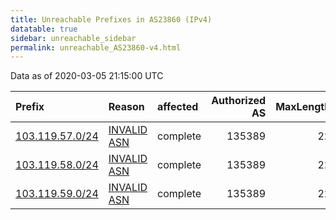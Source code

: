 ```yaml
---
title: Unreachable Prefixes in AS23860 (IPv4)
datatable: true
sidebar: unreachable_sidebar
permalink: unreachable_AS23860-v4.html
---
```


Data as of 2020-03-05 21:15:00 UTC


<div class="datatable-begin"></div>

| Prefix                                                   | Reason                                                                                                 | affected   |   Authorized AS |   MaxLength | Anchor                                       |   unreachable /24s |
|:---------------------------------------------------------|:-------------------------------------------------------------------------------------------------------|:-----------|----------------:|------------:|:---------------------------------------------|-------------------:|
| [103.119.57.0/24](https://stat.ripe.net/103.119.57.0/24) | [INVALID ASN](https://rpki-validator.ripe.net/announcement-preview?asn=AS23860&prefix=103.119.57.0/24) | complete   |          135389 |          22 | [APNIC](unreachable_APNIC_RPKI_Root-v4.html) |                  1 |
| [103.119.58.0/24](https://stat.ripe.net/103.119.58.0/24) | [INVALID ASN](https://rpki-validator.ripe.net/announcement-preview?asn=AS23860&prefix=103.119.58.0/24) | complete   |          135389 |          22 | [APNIC](unreachable_APNIC_RPKI_Root-v4.html) |                  1 |
| [103.119.59.0/24](https://stat.ripe.net/103.119.59.0/24) | [INVALID ASN](https://rpki-validator.ripe.net/announcement-preview?asn=AS23860&prefix=103.119.59.0/24) | complete   |          135389 |          22 | [APNIC](unreachable_APNIC_RPKI_Root-v4.html) |                  1 |

<div class="datatable-end"></div>